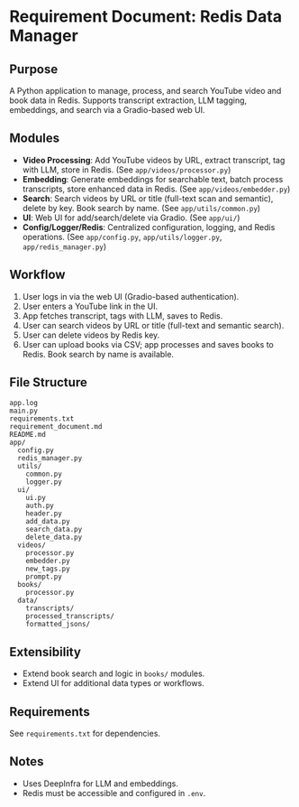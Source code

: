 # Requirement Document: Redis Data Manager

## Purpose
A Python application to manage, process, and search YouTube video and book data in Redis. Supports transcript extraction, LLM tagging, embeddings, and search via a Gradio-based web UI.

## Modules
- **Video Processing**: Add YouTube videos by URL, extract transcript, tag with LLM, store in Redis. (See `app/videos/processor.py`)
- **Embedding**: Generate embeddings for searchable text, batch process transcripts, store enhanced data in Redis. (See `app/videos/embedder.py`)
- **Search**: Search videos by URL or title (full-text scan and semantic), delete by key. Book search by name. (See `app/utils/common.py`)
- **UI**: Web UI for add/search/delete via Gradio. (See `app/ui/`)
- **Config/Logger/Redis**: Centralized configuration, logging, and Redis operations. (See `app/config.py`, `app/utils/logger.py`, `app/redis_manager.py`)

## Workflow
1. User logs in via the web UI (Gradio-based authentication).
2. User enters a YouTube link in the UI.
3. App fetches transcript, tags with LLM, saves to Redis.
4. User can search videos by URL or title (full-text and semantic search).
5. User can delete videos by Redis key.
6. User can upload books via CSV; app processes and saves books to Redis. Book search by name is available.

## File Structure
```
app.log
main.py
requirements.txt
requirement_document.md
README.md
app/
  config.py
  redis_manager.py
  utils/
    common.py
    logger.py
  ui/
    ui.py
    auth.py
    header.py
    add_data.py
    search_data.py
    delete_data.py
  videos/
    processor.py
    embedder.py
    new_tags.py
    prompt.py
  books/
    processor.py
  data/
    transcripts/
    processed_transcripts/
    formatted_jsons/
```

## Extensibility
- Extend book search and logic in `books/` modules.
- Extend UI for additional data types or workflows.

## Requirements
See `requirements.txt` for dependencies.

## Notes
- Uses DeepInfra for LLM and embeddings.
- Redis must be accessible and configured in `.env`.

